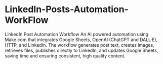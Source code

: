 # LinkedIn-Posts-Automation-WorkFlow
LinkedIn Post Automation Workflow An AI powered automation using Make.com that integrates Google Sheets, OpenAI (ChatGPT and DALL·E), HTTP, and LinkedIn. The workflow generates post text, creates images, retrieves files, publishes directly to LinkedIn, and updates Google Sheets, saving time and ensuring consistent, high quality content.
